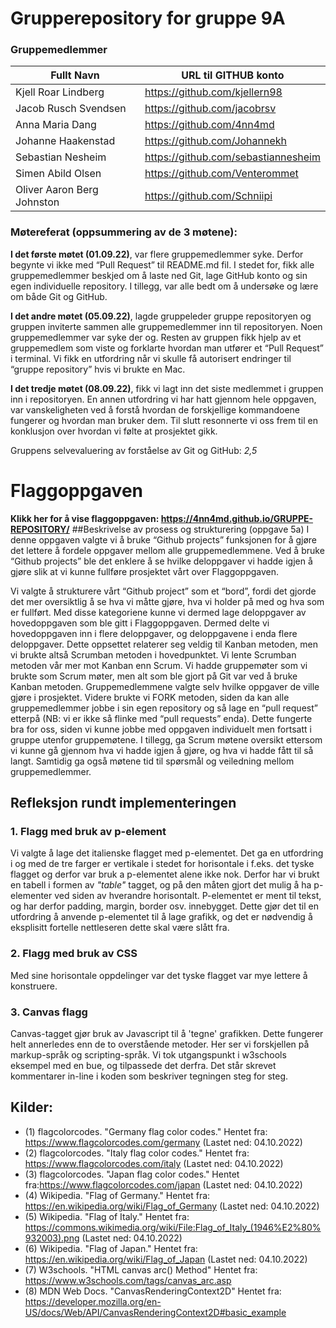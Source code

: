 # Grupperepository for gruppe 9A
### Gruppemedlemmer

| Fullt Navn 		        | URL til GITHUB konto 	          |
| --------------------- | ----------------------------------- |
| Kjell Roar Lindberg   | https://github.com/kjellern98       |
| Jacob Rusch Svendsen  | https://github.com/jacobrsv         |
| Anna Maria Dang       | https://github.com/4nn4md           |
| Johanne Haakenstad    | https://github.com/Johannekh        |
| Sebastian Nesheim     | https://github.com/sebastiannesheim | 
| Simen Abild Olsen     | https://github.com/Venterommet      |
| Oliver Aaron Berg Johnston | https://github.com/Schniipi    |

### Møtereferat (oppsummering av de 3 møtene):

**I det første møtet (01.09.22)**, var flere gruppemedlemmer syke. Derfor begynte vi ikke med “Pull Request” til README.md fil. I stedet for, fikk alle gruppemedlemmer beskjed om å laste ned Git, lage GitHub konto og sin egen individuelle repository. I tillegg, var alle bedt om å undersøke og lære om både Git og GitHub. 

**I det andre møtet (05.09.22)**, lagde gruppeleder gruppe repositoryen og gruppen inviterte sammen alle gruppemedlemmer inn til repositoryen. Noen gruppemedlemmer var syke der og. Resten av gruppen fikk hjelp av et gruppemedlem som viste og forklarte hvordan man utfører et “Pull Request” i terminal. Vi fikk en utfordring når vi skulle få autorisert endringer til “gruppe repository” hvis vi brukte en Mac. 
 
**I det tredje møtet (08.09.22)**, fikk vi lagt inn det siste medlemmet i gruppen inn i repositoryen. En annen utfordring vi har hatt gjennom hele oppgaven, var vanskeligheten ved å forstå hvordan de forskjellige kommandoene fungerer og hvordan man bruker dem. Til slutt resonnerte vi oss frem til en konklusjon over hvordan vi følte at prosjektet gikk.

Gruppens selvevaluering av forståelse av Git og GitHub: _2,5_


# Flaggoppgaven
**Klikk her for å vise flaggoppgaven: https://4nn4md.github.io/GRUPPE-REPOSITORY/**
##Beskrivelse av prosess og strukturering (oppgave 5a)
I denne oppgaven valgte vi å bruke “Github projects” funksjonen for å gjøre det lettere å fordele oppgaver mellom alle gruppemedlemmene. Ved å bruke “Github projects” ble det enklere å se hvilke deloppgaver vi hadde igjen å gjøre slik at vi kunne fullføre prosjektet vårt over Flaggoppgaven. 

Vi valgte å strukturere vårt “Github project” som et “bord”, fordi det gjorde det mer oversiktlig å se hva vi måtte gjøre, hva vi holder på med og hva som er fullført. Med disse kategoriene kunne vi dermed lage deloppgaver av hovedoppgaven som ble gitt i Flaggoppgaven. Dermed delte vi hovedoppgaven inn i flere deloppgaver, og deloppgavene i enda flere deloppgaver. Dette oppsettet relaterer seg veldig til Kanban metoden, men vi brukte altså Scrumban metoden i hovedpunktet. Vi lente Scrumban metoden vår mer mot Kanban enn Scrum. Vi hadde gruppemøter som vi brukte som Scrum møter, men alt som ble gjort på Git var ved å bruke Kanban metoden. Gruppemedlemmene valgte selv hvilke oppgaver de ville gjøre i prosjektet. Videre brukte vi FORK metoden, siden da kan alle gruppemedlemmer jobbe i sin egen repository og så lage en “pull request” etterpå (NB: vi er ikke så flinke med “pull requests” enda). Dette fungerte bra for oss, siden vi kunne jobbe med oppgaven individuelt men fortsatt i gruppe utenfor gruppemøtene. I tillegg, ga Scrum møtene oversikt ettersom vi kunne gå gjennom hva vi hadde igjen å gjøre, og hva vi hadde fått til så langt. Samtidig ga også møtene tid til spørsmål og veiledning mellom gruppemedlemmer.

## Refleksjon rundt implementeringen
### 1. Flagg med bruk av p-element
Vi valgte å lage det italienske flagget med p-elementet. Det ga en utfordring i og med de tre farger er vertikale i stedet for horisontale i f.eks. det tyske flagget og derfor var bruk a p-elementet alene ikke nok. Derfor har vi brukt en tabell i formen av *"table"* tagget, og på den måten gjort det mulig å ha p-elementer ved siden av hverandre horisontalt. 
P-elementet er ment til tekst, og har derfor padding, margin, border osv. innebygget. Dette gjør det til en utfordring å anvende p-elementet til å lage grafikk, og det er nødvendig å eksplisitt fortelle nettleseren dette skal være slått fra.
### 2. Flagg med bruk av CSS
Med sine horisontale oppdelinger var det tyske flagget var mye lettere å konstruere.
### 3. Canvas flagg
Canvas-tagget gjør bruk av Javascript til å 'tegne' grafikken. Dette fungerer helt annerledes enn de to overstående metoder. Her ser vi forskjellen på markup-språk og scripting-språk.
Vi tok utgangspunkt i w3schools eksempel med en bue, og tilpassede det derfra.
Det står skrevet kommentarer in-line i koden som beskriver tegningen steg for steg.


## Kilder:
* (1) flagcolorcodes. "Germany flag color codes." Hentet fra: https://www.flagcolorcodes.com/germany (Lastet ned: 04.10.2022)
* (2) flagcolorcodes. "Italy flag color codes." Hentet fra: https://www.flagcolorcodes.com/italy (Lastet ned: 04.10.2022)
* (3) flagcolorcodes. "Japan flag color codes." Hentet fra:https://www.flagcolorcodes.com/japan (Lastet ned: 04.10.2022)
* (4) Wikipedia. "Flag of Germany." Hentet fra: https://en.wikipedia.org/wiki/Flag_of_Germany (Lastet ned: 04.10.2022)
* (5) Wikipedia. "Flag of Italy." Hentet fra: https://commons.wikimedia.org/wiki/File:Flag_of_Italy_(1946%E2%80%932003).png (Lastet ned: 04.10.2022)
* (6) Wikipedia. "Flag of Japan." Hentet fra: https://en.wikipedia.org/wiki/Flag_of_Japan (Lastet ned: 04.10.2022)
* (7) W3schools. "HTML canvas arc() Method" Hentet fra: https://www.w3schools.com/tags/canvas_arc.asp
* (8) MDN Web Docs. "CanvasRenderingContext2D" Hentet fra: https://developer.mozilla.org/en-US/docs/Web/API/CanvasRenderingContext2D#basic_example
